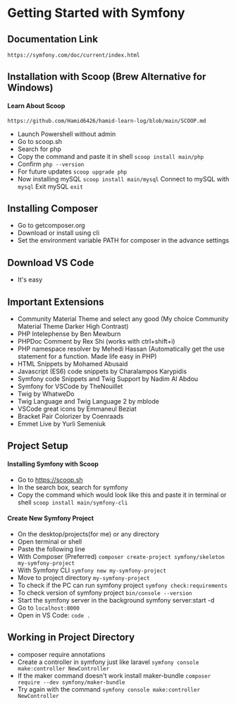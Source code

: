 # Getting Started with Symfony

## Documentation Link

`https://symfony.com/doc/current/index.html`

## Installation with Scoop (Brew Alternative for Windows)

#### Learn About Scoop
`https://github.com/Hamid6426/hamid-learn-log/blob/main/SCOOP.md`

- Launch Powershell without admin
- Go to scoop.sh
- Search for php
- Copy the command and paste it in shell
`scoop install main/php`
- Confirm
`php --version`
- For future updates
`scoop upgrade php`
- Now installing mySQL
`scoop install main/mysql`
Connect to mySQL with
`mysql`
Exit mySQL
`exit`

## Installing Composer

- Go to getcomposer.org
- Download or install using cli
- Set the environment variable PATH for composer in the advance settings

## Download VS Code

- It's easy

## Important Extensions

- Community Material Theme and select any good (My choice Community Material Theme Darker High Contrast)
- PHP Intelephense by Ben Mewburn
- PHPDoc Comment by Rex Shi (works with ctrl+shift+i)
- PHP namespace resolver by Mehedi Hassan (Automatically get the use statement for a function. Made life easy in PHP)
- HTML Snippets by Mohamed Abusaid
- Javascript (ES6) code snippets by Charalampos Karypidis
- Symfony code Snippets and Twig Support by Nadim Al Abdou
- Symfony for VSCode by TheNouillet
- Twig by WhatweDo
- Twig Language and Twig Language 2 by mblode
- VSCode great icons by Emmaneul Beziat
- Bracket Pair Colorizer by Coenraads
- Emmet Live by Yurli Semeniuk

## Project Setup

#### Installing Symfony with Scoop
- Go to https://scoop.sh
- In the search box, search for symfony
- Copy the command which would look like this and paste it in terminal or shell
`scoop install main/symfony-cli`

#### Create New Symfony Project

- On the desktop/projects(for me) or any directory
- Open terminal or shell
- Paste the following line
- With Composer (Preferred)
`composer create-project symfony/skeleton my-symfony-project`
- With Symfony CLI
`symfony new my-symfony-project`
- Move to project directory
`my-symfony-project`
- To check if the PC can run symfony project
`symfony check:requirements`
- To check version of symfony project
`bin/console --version`
- Start the symfony server in the background
symfony server:start -d
- Go to `localhost:8000`
- Open in VS Code: `code .`

## Working in Project Directory

- composer require annotations
- Create a controller in symfony just like laravel
`symfony console make:controller NewController`
- If the maker command doesn't work install maker-bundle
`composer require --dev symfony/maker-bundle`
- Try again with the command
`symfony console make:controller NewController`
